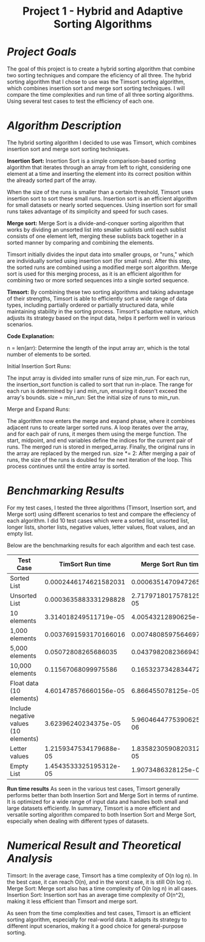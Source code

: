 # <div align="center">Project 1 - Hybrid and Adaptive Sorting Algorithms</div>
# ***Project Goals***
The goal of this project is to create a hybrid sorting algorithm that combine two sorting techniques and compare the eficiency of all three. The hybrid sorting algorithm that I chose to use was the Timsort sorting algorithm, which combines insertion sort and merge sort sorting techniques. I will compare the time complexities and run time of all three sorting algorithms. Using several test cases to test the efficiency of each one.

# ***Algorithm Description***
The hybrid sorting algorithm I decided to use was Timsort, which combines insertion sort and merge sort sorting techniques.

**Insertion Sort:**
Insertion Sort is a simple comparison-based sorting algorithm that iterates through an array from left to right, considering one element at a time and inserting the element into its correct position within the already sorted part of the array.

When the size of the runs is smaller than a certain threshold, Timsort uses insertion sort to sort these small runs. Insertion sort is an efficient algorithm for small datasets or nearly sorted sequences. Using insertion sort for small runs takes advantage of its simplicity and speed for such cases.

**Merge sort:**
Merge Sort is a divide-and-conquer sorting algorithm that works by dividing an unsorted list into smaller sublists until each sublist consists of one element left, merging these sublists back together in a sorted manner by comparing and combining the elements.

Timsort initially divides the input data into smaller groups, or "runs," which are individually sorted using insertion sort (for small runs). After this step, the sorted runs are combined using a modified merge sort algorithm. Merge sort is used for this merging process, as it is an efficient algorithm for combining two or more sorted sequences into a single sorted sequence.


**Timsort:**
By combining these two sorting algorithms and taking advantage of their strengths, Timsort is able to efficiently sort a wide range of data types, including partially ordered or partially structured data, while maintaining stability in the sorting process. Timsort's adaptive nature, which adjusts its strategy based on the input data, helps it perform well in various scenarios.

**Code Explanation:**

n = len(arr): Determine the length of the input array arr, which is the total number of elements to be sorted.

Initial Insertion Sort Runs:

The input array is divided into smaller runs of size min_run.
For each run, the insertion_sort function is called to sort that run in-place.
The range for each run is determined by i and min_run, ensuring it doesn't exceed the array's bounds.
size = min_run: Set the initial size of runs to min_run.

Merge and Expand Runs:

The algorithm now enters the merge and expand phase, where it combines adjacent runs to create larger sorted runs.
A loop iterates over the array, and for each pair of runs, it merges them using the merge function.
The start, midpoint, and end variables define the indices for the current pair of runs.
The merged run is stored in merged_array.
Finally, the original runs in the array are replaced by the merged run.
size *= 2: After merging a pair of runs, the size of the runs is doubled for the next iteration of the loop. This process continues until the entire array is sorted.

# ***Benchmarking Results***
For my test cases, I tested the three algorithms (Timsort, Insertion sort, and Merge sort) using different scenarios to test and compare the effeciency of each algorithm. I did 10 test cases which were a sorted list, unsorted list, longer lists, shorter lists, negative values, letter values, float values, and an empty list.

Below are the benchmarking results for each algorithm and each test case.

| Test Case | TimSort Run time| Merge Sort Run time| Insertion Sort Run time|
| -------- | -------  | --------| --------|
| Sorted List  | 0.0002446174621582031 | 0.0006351470947265625| 5.125999450683594e-05|
| Unsorted List | 0.0003635883331298828 |2.7179718017578125e-05  | 0.0005280971527099609|
|10 elements |3.314018249511719e-05|4.00543212890625e-05|4.76837158203125e-06|
|1,000 elements | 0.0037691593170166016   | 0.0074808597564697266  |  0.00020170211791992188   |
|5,000 elements | 0.05072808265686035   |  0.043798208236694336  |  0.0012271404266357422  |
|10,000 elements| 0.11567068099975586  |0.16532373428344727| 0.003881216049194336 |
|Float data (10 elements) | 4.601478576660156e-05   | 6.866455078125e-05   |  4.76837158203125e-06  |
|Include negative values (10 elements) |  3.62396240234375e-05  | 5.9604644775390625e-06   |  6.031990051269531e-05  |
|Letter values |  1.2159347534179688e-05  |  1.8358230590820312e-05  |   3.0994415283203125e-06 |
|Empty List|  1.4543533325195312e-05|1.9073486328125e-06| 6.198883056640625e-06|

**Run time results**
As seen in the various test cases, Timsort generally performs better than both Insertion Sort and Merge Sort in terms of runtime. It is optimized for a wide range of input data and handles both small and large datasets efficiently. In summary, Timsort is a more efficient and versatile sorting algorithm compared to both Insertion Sort and Merge Sort, especially when dealing with different types of datasets.

# ***Numerical Result and Theoretical Analysis***
Timsort: In the average case, Timsort has a time complexity of O(n log n). In the best case, it can reach O(n), and in the worst case, it is still O(n log n).
Merge Sort: Merge sort also has a time complexity of O(n log n) in all cases.
Insertion Sort: Insertion sort has an average time complexity of O(n^2), making it less efficient than Timsort and merge sort.

As seen from the time complexities and test cases, Timsort is an efficient sorting algorithm, especially for real-world data. It adapts its strategy to different input scenarios, making it a good choice for general-purpose sorting.
